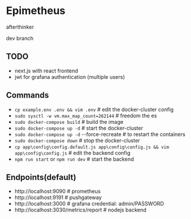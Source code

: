 # Epimetheus
afterthinker

dev branch

## TODO
- next.js with react frontend
- jwt for grafana authentication (multiple users)

## Commands
- `cp example.env .env && vim .env` # edit the docker-cluster config
- `sudo sysctl -w vm.max_map_count=262144` # freedom the es
- `sudo docker-compose build` # build the image
- `sudo docker-compose up -d` # start the docker-cluster
- `sudo docker-compose up -d` --force-recreate # to restart the containers
- `sudo docker-compose down` # stop the docker-cluster
- `cp app\config\config.default.js app\config\config.js && vim app\config\config.js` # edit the backend config
- `npm run start` or `npm run dev` # start the backend

## Endpoints(default)
- http://localhost:9090 # prometheus
- http://localhost:9191 # pushgateway
- http://localhost:3000 # grafana credential: admin/PASSWORD
- http://localhost:3030/metrics/report # nodejs backend
